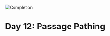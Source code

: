 
![Completion](https://img.shields.io/badge/Completed-None-red.svg)
<h1>Day 12: Passage Pathing</h1>

